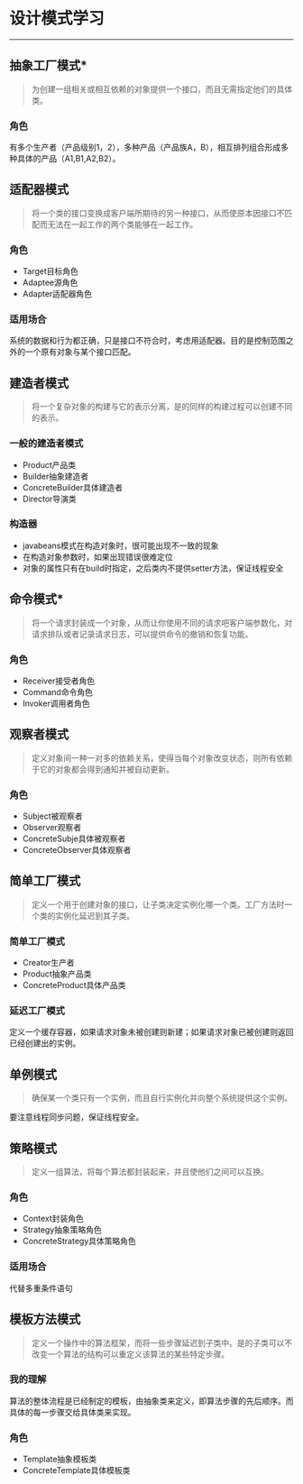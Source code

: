 # 设计模式学习 #

----------

## 抽象工厂模式*
> 为创建一组相关或相互依赖的对象提供一个接口，而且无需指定他们的具体类。
### 角色
有多个生产者（产品级别1，2），多种产品（产品族A，B），相互排列组合形成多种具体的产品（A1,B1,A2,B2）。

## 适配器模式
> 将一个类的接口变换成客户端所期待的另一种接口，从而使原本因接口不匹配而无法在一起工作的两个类能够在一起工作。
### 角色
- Target目标角色
- Adaptee源角色
- Adapter适配器角色
### 适用场合
系统的数据和行为都正确，只是接口不符合时，考虑用适配器。目的是控制范围之外的一个原有对象与某个接口匹配。

## 建造者模式
> 将一个复杂对象的构建与它的表示分离，是的同样的构建过程可以创建不同的表示。
### 一般的建造者模式
- Product产品类
- Builder抽象建造者
- ConcreteBuilder具体建造者
- Director导演类
### 构造器
- javabeans模式在构造对象时，很可能出现不一致的现象
- 在构造对象参数时，如果出现错误很难定位
- 对象的属性只有在build时指定，之后类内不提供setter方法，保证线程安全

## 命令模式*
> 将一个请求封装成一个对象，从而让你使用不同的请求吧客户端参数化，对请求排队或者记录请求日志，可以提供命令的撤销和恢复功能。
### 角色
- Receiver接受者角色
- Command命令角色
- Invoker调用者角色

## 观察者模式
> 定义对象间一种一对多的依赖关系，使得当每个对象改变状态，则所有依赖于它的对象都会得到通知并被自动更新。
### 角色
- Subject被观察者
- Observer观察者
- ConcreteSubje具体被观察者
- ConcreteObserver具体观察者
## 简单工厂模式
> 定义一个用于创建对象的接口，让子类决定实例化哪一个类。工厂方法时一个类的实例化延迟到其子类。
### 简单工厂模式
- Creator生产者
- Product抽象产品类
- ConcreteProduct具体产品类
### 延迟工厂模式
定义一个缓存容器，如果请求对象未被创建则新建；如果请求对象已被创建则返回已经创建出的实例。

## 单例模式
> 确保某一个类只有一个实例，而且自行实例化并向整个系统提供这个实例。

要注意线程同步问题，保证线程安全。

## 策略模式
> 定义一组算法，将每个算法都封装起来，并且使他们之间可以互换。
### 角色
- Context封装角色
- Strategy抽象策略角色
- ConcreteStrategy具体策略角色
### 适用场合
代替多重条件语句

## 模板方法模式
> 定义一个操作中的算法框架，而将一些步骤延迟到子类中。是的子类可以不改变一个算法的结构可以重定义该算法的某些特定步骤。
### 我的理解
算法的整体流程是已经制定的模板，由抽象类来定义，即算法步骤的先后顺序。而具体的每一步骤交给具体类来实现。
### 角色
- Template抽象模板类
- ConcreteTemplate具体模板类